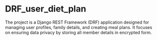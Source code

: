 # DRF_user_diet_plan
The project is a Django REST Framework (DRF) application designed for managing user profiles, family details, and creating meal plans.  It focuses on ensuring data privacy by storing all member details in encrypted form.
